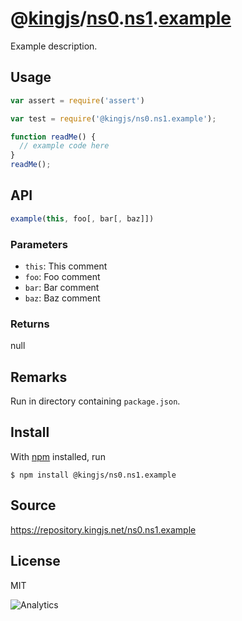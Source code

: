 # @[kingjs][@kingjs]/[ns0][ns0].[ns1][ns1].[example][ns2]
Example description.
## Usage
```js
var assert = require('assert')

var test = require('@kingjs/ns0.ns1.example');

function readMe() {
  // example code here
}
readMe();
```
## API
```ts
example(this, foo[, bar[, baz]])
```
### Parameters
- `this`: This comment
- `foo`: Foo comment
- `bar`: Bar comment
- `baz`: Baz comment
### Returns
null
## Remarks
Run in directory containing `package.json`.
## Install
With [npm](https://npmjs.org/) installed, run
```
$ npm install @kingjs/ns0.ns1.example
```
## Source
https://repository.kingjs.net/ns0.ns1.example
## License
MIT

![Analytics](https://analytics.kingjs.net/ns0/ns1/example)

[@kingjs]: https://www.npmjs.com/package/kingjs
[ns0]: https://www.npmjs.com/package/@kingjs/ns0
[ns1]: https://www.npmjs.com/package/@kingjs/ns0.ns1
[ns2]: https://www.npmjs.com/package/@kingjs/ns0.ns1.example
